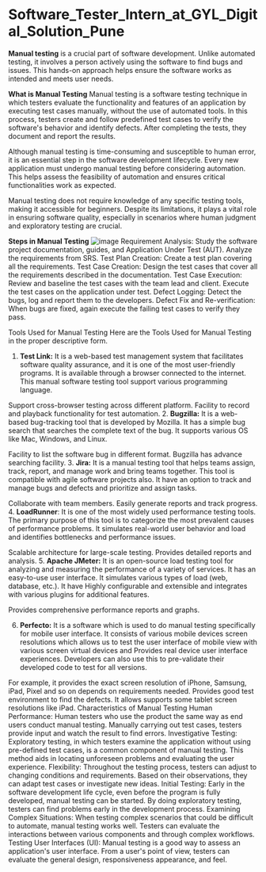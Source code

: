 # Software_Tester_Intern_at_GYL_Digital_Solution_Pune
**Manual testing** is a crucial part of software development. Unlike automated testing, it involves a person actively using the software to find bugs and issues. This hands-on approach helps ensure the software works as intended and meets user needs.

**What is Manual Testing**
Manual testing is a software testing technique in which testers evaluate the functionality and features of an application by executing test cases manually, without the use of automated tools. In this process, testers create and follow predefined test cases to verify the software's behavior and identify defects. After completing the tests, they document and report the results.

Although manual testing is time-consuming and susceptible to human error, it is an essential step in the software development lifecycle. Every new application must undergo manual testing before considering automation. This helps assess the feasibility of automation and ensures critical functionalities work as expected.

Manual testing does not require knowledge of any specific testing tools, making it accessible for beginners. Despite its limitations, it plays a vital role in ensuring software quality, especially in scenarios where human judgment and exploratory testing are crucial.

**Steps in Manual Testing**
![image](https://github.com/user-attachments/assets/087e615a-7f61-4892-b1c7-ea4b4a5d64ce)
Requirement Analysis: Study the software project documentation, guides, and Application Under Test (AUT). Analyze the requirements from SRS.
Test Plan Creation: Create a test plan covering all the requirements.
Test Case Creation: Design the test cases that cover all the requirements described in the documentation.
Test Case Execution: Review and baseline the test cases with the team lead and client. Execute the test cases on the application under test.
Defect Logging: Detect the bugs, log and report them to the developers.
Defect Fix and Re-verification: When bugs are fixed, again execute the failing test cases to verify they pass.

Tools Used for Manual Testing
Here are the Tools Used for Manual Testing in the proper descriptive form.

1. **Test Link:** It is a web-based test management system that facilitates software quality assurance, and it is one of the most user-friendly programs. It is available through a browser connected to the internet. This manual software testing tool support various programming language.

Support cross-browser testing across different platform.
Facility to record and playback functionality for test automation.
2. **Bugzilla:** It is a web-based bug-tracking tool that is developed by Mozilla. It has a simple bug search that searches the complete text of the bug. It supports various OS like Mac, Windows, and Linux.

Facility to list the software bug in different format.
Bugzilla has advance searching facility.
3. **Jira:** It is a manual testing tool that helps teams assign, track, report, and manage work and bring teams together. This tool is compatible with agile software projects also. It have an option to track and manage bugs and defects and prioritize and assign tasks.

Collaborate with team members.
Easily generate reports and track progress.
4. **LoadRunner**: It is one of the most widely used performance testing tools. The primary purpose of this tool is to categorize the most prevalent causes of performance problems. It simulates real-world user behavior and load and identifies bottlenecks and performance issues.

Scalable architecture for large-scale testing.
Provides detailed reports and analysis.
5. **Apache JMeter:** It is an open-source load testing tool for analyzing and measuring the performance of a variety of services. It has an easy-to-use user interface. It simulates various types of load (web, database, etc.). It have Highly configurable and extensible and integrates with various plugins for additional features.

Provides comprehensive performance reports and graphs.

6. **Perfecto:** It is a software which is used to do manual testing specifically for mobile user interface. It consists of various mobile devices screen resolutions which allows us to test the user interface of mobile view with various screen virtual devices and Provides real device user interface experiences. Developers can also use this to pre-validate their developed code to test for all versions.

For example, it provides the exact screen resolution of iPhone, Samsung, iPad, Pixel and so on depends on requirements needed.
Provides good test environment to find the defects.
It allows supports some tablet screen resolutions like iPad.
Characteristics of Manual Testing
Human Performance: Human testers who use the product the same way as end users conduct manual testing. Manually carrying out test cases, testers provide input and watch the result to find errors.
Investigative Testing: Exploratory testing, in which testers examine the application without using pre-defined test cases, is a common component of manual testing. This method aids in locating unforeseen problems and evaluating the user experience.
Flexibility: Throughout the testing process, testers can adjust to changing conditions and requirements. Based on their observations, they can adapt test cases or investigate new ideas.
Initial Testing: Early in the software development life cycle, even before the program is fully developed, manual testing can be started. By doing exploratory testing, testers can find problems early in the development process.
Examining Complex Situations: When testing complex scenarios that could be difficult to automate, manual testing works well. Testers can evaluate the interactions between various components and through complex workflows.
Testing User Interfaces (UI): Manual testing is a good way to assess an application's user interface. From a user's point of view, testers can evaluate the general design, responsiveness appearance, and feel.
